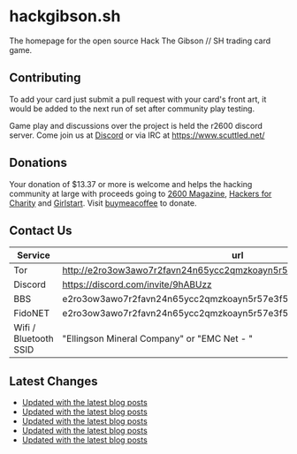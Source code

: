 # hackgibson.sh
The homepage for the open source Hack The Gibson // SH trading card game.


## Contributing

To add your card just submit a pull request with your card's front art, it would be added to the next run of set after community play testing.

Game play and discussions over the project is held the r2600 discord server. Come join us at [Discord](https://discord.com/invite/9hABUzz) or via IRC at https://www.scuttled.net/


## Donations

Your donation of $13.37 or more is welcome and helps the hacking community at large with proceeds going to [2600 Magazine](https://2600.com/), [Hackers for Charity](https://hackersforcharity.org) and [Girlstart](https://girlstart.org).  Visit [buymeacoffee](https://www.buymeacoffee.com/hackgibson.sh) to donate.


## Contact Us

Service | url
-|-
Tor | http://e2ro3ow3awo7r2favn24n65ycc2qmzkoayn5r57e3f56nvjwdcgg32ad.onion
Discord | https://discord.com/invite/9hABUzz
BBS | e2ro3ow3awo7r2favn24n65ycc2qmzkoayn5r57e3f56nvjwdcgg32ad.onion:23
FidoNET | e2ro3ow3awo7r2favn24n65ycc2qmzkoayn5r57e3f56nvjwdcgg32ad.onion:24554
Wifi / Bluetooth SSID | "Ellingson Mineral Company" or "EMC Net - <fidonet address>"

## Latest Changes
<!-- BLOG-POST-LIST:START -->
- [Updated with the latest blog posts](https://github.com/DFW2600/hackgibson.sh/commit/d2325ab0207b8fc5f7a3a5c21320545814efd1a2)
- [Updated with the latest blog posts](https://github.com/DFW2600/hackgibson.sh/commit/d61c4d93c1edfec5062e54d28ce6589d0ee1be33)
- [Updated with the latest blog posts](https://github.com/DFW2600/hackgibson.sh/commit/9e8b2afb910d86c7c63845aeedaf2398ec36705c)
- [Updated with the latest blog posts](https://github.com/DFW2600/hackgibson.sh/commit/0923a10378607d918f562296ee4b7e8ac5fba134)
- [Updated with the latest blog posts](https://github.com/DFW2600/hackgibson.sh/commit/4b336d7b0d2ca385cfb222294a3581ee4d9fcc81)
<!-- BLOG-POST-LIST:END -->
